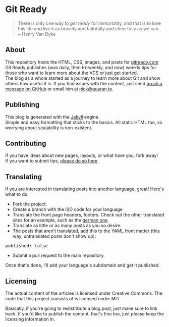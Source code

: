 # Git Ready

> There is only one way to *get ready* for immortality, and that is to love<br />
> this life and live it as bravely and faithfully and cheerfully as we can.<br />
> ~ Henry Van Dyke

## About

This repository hosts the HTML, CSS, images, and posts for [gitready.com](http://gitready.com)<br />
Git Ready publishes (was daily, then tri-weekly, and now) weekly tips for those who want to learn more about the VCS or just get started.<br />
The blog as a whole started as a journey to learn more about Git and show others how useful it is. If you find issues with the content, just send [qrush a message on GitHub](http://github.com/qrush) or email him at [nick@quaran.to](mailto://nick@quaran.to).

## Publishing

This blog is generated with the [Jekyll](http://github.com/mojombo/jekyll) engine.<br />
Simple and easy formatting that sticks to the basics. All static HTML too, so worrying about scalability is non-existent.

## Contributing

If you have ideas about new pages, layouts, or what have you, fork away!<br />
If you want to submit tips, [please do so here](http://gitready.com/submit.html).

## Translating

If you are interested in translating posts into another language, great! Here's what to do:

* Fork the project.
* Create a branch with the ISO code for your language 
* Translate the front page headers, footers. Check out the other translated sites for an example, such as the [german one](http://de.gitready.com).
* Translate as little or as many posts as you so desire.
* The posts that aren't translated, add this to the YAML front matter (this way, untranslated posts don't show up):

<pre>
published: false
</pre>

* Submit a pull request to the main repository.

Once that's done, I'll add your language's subdomain and get it published.

## Licensing

The actual content of the articles is licensed under Creative Commons. The code that this project consists of is licensed under MIT.

Basically, if you're going to redistribute a blog post, just make sure to link back. If you'd like to publish the content, that's fine too, just please keep the licensing information in.

